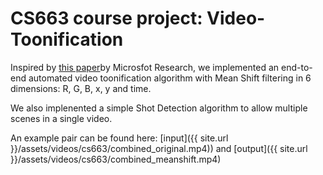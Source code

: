 # CS663 course project: Video-Toonification
Inspired by [this paper](https://www.microsoft.com/en-us/research/wp-content/uploads/2016/02/video_tooning.pdf)by Microsfot Research, we implemented an end-to-end automated video toonification algorithm with Mean Shift filtering in 6 dimensions: R, G, B, x, y and time.

We also implenented a simple Shot Detection algorithm to allow multiple scenes in a single video.

An example pair can be found here: [input]({{ site.url }}/assets/videos/cs663/combined_original.mp4)) and [output]({{ site.url }}/assets/videos/cs663/combined_meanshift.mp4)